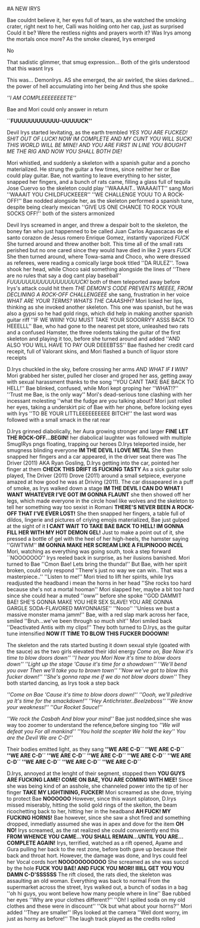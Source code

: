 #A NEW IRYS

Bae couldnt believe it, her eyes full of tears, as she watched the smoking crater, right next to her, Calli was holding onto her cap, just as surprised
Could it be? Were the restless nights and prayers worth it? Was Irys among the mortals once more?
As the smoke cleared, Irys emerged

No

That sadistic glimmer, that smug expression... Both of the girls understood that this wasnt Irys

This was... DemonIrys. AS she emerged, the air swirled, the skies darkned... the power of hell accumulating into her being
And thus she spoke

*''I AM COMPLEEEEEEEETE''*

Bae and Mori could only answer in return

**´´FUUUUUUUUUUUU-UUUUUCK''**

Devil Irys started levitating, as the earth trembled
*YES YOU ARE FUCKED!*
*SHIT OUT OF LUCK!* *NOW IM COMPLETE AND MY CUNT YOU WILL SUCK!*
*THIS WORLD WILL BE MINE! AND YOU ARE FIRST IN LINE*
*YOU BOUGHT ME THE RIG AND NOW YOU SHALL BOTH DIE!*

Mori whistled, and suddenly a skeleton with a spanish guitar and a poncho materialized. He strung the guitar a few times, since neither her or Bae could  play guitar. Bae, not wanting to leave everything to her sister, snapped her fingers, and a bunch of rats came, filling a glass full of tequila Jose Cuervo so the skeleton could play
''WAAAAIT.. WAAAAITT'' sang Mori
''WAAAIT YOU CHILDFUCKEEER''
''WE CHALLENGE YOUU TO A ROCK-OFF!'' Bae nodded alongside her, as the skeleton performed a spanish tune, despite being clearly mexican
''GIVE US ONE CHANCE TO ROCK YOUR SOCKS OFF!'' both of the sisters armonized

Devil Irys screamed in anger, and threw a despair bolt to the skeleton, the boney fan who just happenned to be called Juan Carlos Aguascacas de el santo corazon de Jesus romero Enrique Gomez, instantly vaporized
*FUCK*
She turned around and threw another bolt. This time all of the small rats perished but no one cared since they would have died in like 2 years
*FUCK*
She then turned around, where Towa-sama and Choco, who were dressed as referees, were reading a comically large book titled ''DA RULEZ''. Towa shook her head, while Choco said something alongside the lines of ''There are no rules that say a dog cant play baseball''
*FUUUUUUUUUUUUUUUUUUCK!* both of them teleported away before Irys's attack could hit them
*THE DEMON'S CODE PREVENTS MEEEE, FROM DECLINING A ROCK-OFF CHALLENGEEE* she sang, frustration in her voice
*WHAT ARE YOUR TERMS? WHATS THE CAAASHH?*
Mori licked her lips, thinking as she invoked another skeleton. This one was spanish, but he was also a gypsi so he had gold rings, which did help in making another spanish guitar riff
''IF WE WIIIN! YOU MUST TAKE YOUR SOOORRYY ASSS BACK TO HEEELLL''
Bae, who had gone to the nearest pet store, unleashed two rats and a confused Hamster, the three rodents taking the guitar of the first skeleton and playing it too, before she turned around and added
''AND ALSO YOU WILL HAVE TO PAY OUR DEEEBTSS''
Bae flashed her credit card recepit, full of Valorant skins, and Mori flashed a bunch of liquor store receipts

D.Irys chuckled in the sky, before crossing her arms
*AND WHAT IF **I** WIN?*
Mori grabbed her sister, pulled her closer and groped her ass, getting away with sexual harassment thanks to the song
''YOU CANT TAKE BAE BACK TO HELL!'' Bae blinked, confused, while Mori kept groping her
''WHAT!?''
''Trust me Bae, is the only way'' Mori's dead-serious tone clashing with her incessant molesting
''what the fudge are you talking about? Mori just rolled her eyes, taking a underskirt pic of Bae with her phone, before locking eyes with Irys
''TO BE YOUR LITTLEEEEEEEEEE BITCH!'' the last word was followed with a small smack in the rat rear

D.Irys grinned diabolically, her Aura growing stronger and larger
**FINE**
**LET THE ROCK-OFF...BEGIN!** her diabolical laughter was followed with multiple SmugIRys pngs floating, trapping our heroes
D.Irys teleported inside, her smugness blinding everyone
**IM THE DEVIL I LOVE METAL**
She then snapped her fingers and a car appeared, in the driver seat there was The Driver (2011) AKA Ryan Gosling, D.Irys getting into the car, pointed her finger at them
**CHECK THIS DRIFT IS FUCKING TASTY**
As a sick guitar solo played, The Driver (2011) Drove (2011) around a small setpiece, everyone amazed at how good he was at Driving (2011).
The car dissapeared in a puff of smoke, as Irys walked down a stage
**IM THE DEVIL I CAN DO WHAT I WANT**
**WHATEVER I'VE GOT IM GONNA FLAUNT** she then showed off her legs, which made everyone in the circle howl like wolves and the skeleton to tell her something way too sexist in Romani
**THERE'S NEVER BEEN A ROCK-OFF  THAT I'VE EVER LOST!**
She then snapped her fingers, a table full of dildos, lingerie and pictures of criying emojis materialized, Bae just gulped at the sight of it
**I CANT WAIT TO TAKE BAE BACK TO HELL! IM GONNA FILL HER WITH MY HOT DEMON GEL!** Just to make a point out of it, she pressed a bottle of gel with the heel of her high-heels, the hamster saying ''GIWTWM''
**IM GONNA MAKE HER SCREAM LIKE A FILIPINOOO INCEL**
Mori, watching as everything was going south, took a step forward
´´NOOOOOOO'' Irys reeled back in surprise, as her ilusions banished. Mori turned to Bae
''Cmon Bae! Lets bring the thunda!''
But Bae, with her spirit broken, could only respond
''There's just no way we can win.. That was a masterpiece..''
''Listen to me!'' Mori tried to lift her spirits, while Irys readjusted the headband i mean the horns in her head
''She rocks too hard because she's not a mortal hooman''
Mori slapped her, maybe a bit too hard since she could hear a muted ''oww'' before she spoke
''GOD DAMMIT BAE! SHE'S GONNA MAKE YOU HER SEX SLAVE! YOU ARE GONNA GARGLE SODA-FLAVORED MAYONNAISE''
''Nooo''
''Unless we bust a massive monster mama jamm!''
Bae, with a red slap mark across her face, smiled
''Bruh...we've been through so much shit''
Mori smiled back
''Deactivated Antis with my clips!''
They both turned to D.Irys, as the guitar tune intensified
**NOW IT TIME TO BLOW THIS FUCKER DOOOWN!**

The skeleton and the rats started busting it down sexual style (goated with the sauce) as the two girls elevated their idol energy
*Come on, Bae Now it's time to blow doors down''
''I hear you Mori Now it's time to blow doors down''
''Light up the stage 'Cause it's time for a showdown''
''We'll bend you over Then we'll take you to brown town''
''Now we've got to blow this fucker down!''
''She's gonna rape me if we do not blow doors down''*
They both started dancing, as Irys took a step back

*''Come on Bae 'Cause it's time to blow doors down!''
''Oooh, we'll piledrive ya It's time for the smackdown!''
''Hey Antichrister..Beelzeboss''
''We know your weakness!''
''Our Rocket Sauce!''*

*''We rock the Casbah And blow your mind''* Bae just nodded,since she was way too zoomer to understand the refence,before singing too
*''We will defeat you For all mankind''
''You hold the scepter We hold the key''
You are the Devil We are C-D!''*

Their bodies emitted light, as they sang
**''WE ARE C-D´´
''WE ARE C-D´´
''WE ARE C-D´´
''WE ARE C-D´´
''WE ARE C-D´´
''WE ARE C-D´´
''WE ARE C-D´´
''WE ARE C-D´´
''WE ARE C-D´´
''WE ARE C-D´´**

D.Irys, annoyed at the lenght of their segment, stopped them
**YOU GUYS ARE FUCKING LAME! COME ON BAE, YOU ARE COMING WITH MEE!**
Since she was being kind of an asshole, she channeled power into the tip of her finger
**TAKE MY LIGHTINING, FUCKER!** Mori screamed as she dove, triying to protect Bae
**NOOOOOO** However, since this wasnt splatoon, D.Irys missed miserably, hitting the solid gold rings of the skelton, the beam ricochetting back to her, hitting her in the headband
**AH FUCK! MY FUCKING HORNS!** Bae however, since she saw a shot fired and something dropped, inmediatly assumed she was in apex and dove for the item
**OH NO!** Irys screamed, as the rat realized she could conveniently end this
**FROM WHENCE YOU CAME...YOU SHALL REMAIN...UNTIL YOU ARE... COMPLETE AGAIN!** 
Irys, terrified, watched as a rift opened, Ayame and Gura pulling her back to the rest zone, before both gave up because their back and throat hort. However, the damage was done, and Irys could feel her Vocal cords hort
**NOOOOOOOOOOO** She screamed as she was succd by the hole
**FUCK YOU BAE! AND FUCK YOU MORI! IIIILL GET YOU YOU DAMN C-D'SSSSSS** The rift closed, the rats died, the skeleton was assaulting an old woman.
Everything was back to normal
From the supermarket across the street, Irys walked out, a bunch of sodas in a bag
''oh hi guys, you wont believe how many people where in line''
Bae rubbed her eyes
''Why are your clothes different?''
''Oh! I spilled soda on my old clothes and these were in discount''
''Ok but what about your horns?'' Mori added ''They are smaller''
IRys looked at the camera ''Well dont worry, im just as horny as before!'' The laugh track played as the credits rolled